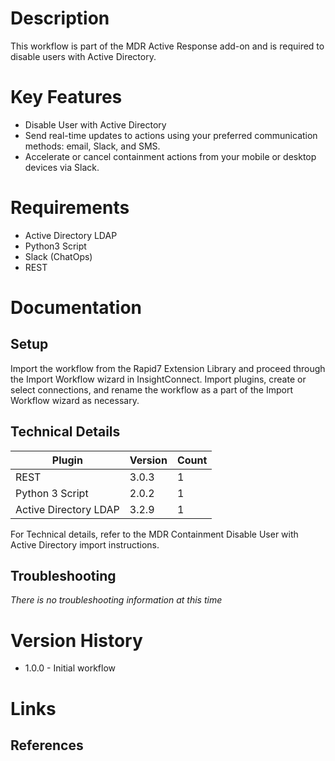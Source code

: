 # Description

This workflow is part of the MDR Active Response add-on and is required to disable users with Active Directory.

# Key Features

* Disable User with Active Directory
* Send real-time updates to actions using your preferred communication methods: email, Slack, and SMS.
* Accelerate or cancel containment actions from your mobile or desktop devices via Slack.

# Requirements

* Active Directory LDAP
* Python3 Script
* Slack (ChatOps)
* REST

# Documentation

## Setup

Import the workflow from the Rapid7 Extension Library and proceed through the Import Workflow wizard in InsightConnect. Import plugins, create or select connections, and rename the workflow as a part of the Import Workflow wizard as necessary.
 
## Technical Details

|Plugin|Version|Count|
|----|----|--------|
|REST|3.0.3|1|
|Python 3 Script|2.0.2|1|
|Active Directory LDAP|3.2.9|1|

For Technical details, refer to the MDR Containment Disable User with Active Directory import instructions. 

## Troubleshooting

_There is no troubleshooting information at this time_

# Version History

* 1.0.0 - Initial workflow

# Links

## References
